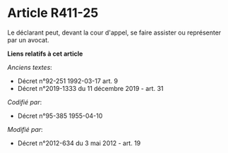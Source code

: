 # Article R411-25

Le déclarant peut, devant  la cour d'appel, se faire        assister ou représenter par un avocat.

**Liens relatifs à cet article**

_Anciens textes_:

  - Décret n°92-251 1992-03-17 art. 9
  - Décret n°2019-1333 du 11 décembre 2019 - art. 31

_Codifié par_:

  - Décret n°95-385 1955-04-10

_Modifié par_:

  - Décret n°2012-634 du 3 mai 2012 - art. 19
